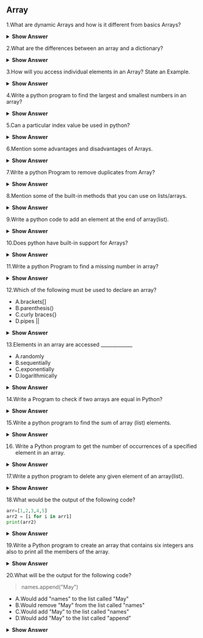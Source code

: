 ## Array

1.What are dynamic Arrays and how is it different from basics Arrays?
 
 <details><summary> <b>Show Answer</b> </summary>
  
- Dynamic arrays (also known as a growable array, resizable array or mutable array ) offer a big improvement, i.e., automatic resizing. 
- An array has a fixed size, so you always have to specify the number of elements your array will hold ahead of time. However, a dynamic array expands as you add more elements to it and you need not determine the size ahead of time.
  
  </details>
  
2.What are the differences between an array and a dictionary?

 <details><summary> <b>Show Answer</b> </summary>
  
**Arrays**:

- An Array is a sorted list of homogeneous elements.
- You have to set the size of an array before using it.
- Arrays can be dynamic in size.
- If you want to increase the array size, you have to use the ReDim statement.
  
**Dictionary**:
  
- A dictionary holds key-value pairs.
- You don't have to set the size for dictionaries.
- There is no dynamic concept for dictionaries.
- You can add an element in dictionary without the need for any statement.
  
  </details>
  
3.How will you access individual elements in an Array? State an Example.

 <details><summary> <b>Show Answer</b> </summary>
  
- In python, index numbers are used for accessing individual elements in an array.
  
```python
c = ["Fan", "Van", "Bat"]
x = c[0]
print(x)
```
  
**Output**:

Fan

<details><summary> <b>Explanation</b> </summary>
  
-In the above program, index numbers are used and the index numbers starts from 0 and ends with n-1
  
  </details>
  </details>
  
4.Write a python program to find the largest and smallest numbers in an array?
  
  <details><summary> <b>Show Answer</b> </summary>
  
  ```python
arr = []
n = int(input("enter size of array : "))
for x in range(n):
    x=int(input("enter element of array : "))
    arr.append(x)
largest = arr[0]
smallest = arr[0]
for i in range(n):
    if arr[i]>largest:
        largest = arr[i]
    if arr[i]<smallest:
        smallest = arr[i]        
print(f"largest element in array is {largest}")
print(f"smallest element in array is {smallest}") 
```

**Output**:
                        
enter size of array : 4

enter element of array : 540545

enter element of array : 304

enter element of array : 2094398

enter element of array : 3298
                        
largest element in array is 2094398
                        
smallest element in array is 304 
                        
 </details>
  
 5.Can a particular index value be used in python?
  
<details><summary> <b>Show Answer</b> </summary>
     
- Yes, the values can be changed using index numbers.

  <details><summary> <b>Example</b> </summary>   
   
```python    
Juice = ["Fanta", "Vicks", "Bovento"]
Juice[1] = "Sprite"
print(Juice)
```
    
**Output**: 
 
['Fanta', 'Sprite', 'Bovento']
  
  </details>
  </details>
  
6.Mention some advantages and disadvantages of Arrays.
  
<details><summary> <b>Show Answer</b> </summary>
  
**Advantages**:

- Multiple elements of Array can be sorted at the same time.
- Using the index, we can access any element in O(1) time.
  
**Disadvantages**:

- You need to specify how many elements are you going to store in your array ahead of time and we can not increase or decrease the size of the Array after creation.
- You have to shift the other elements to fill in or close gaps, which takes worst-case O(n) time.
  
  </details>
  
7.Write a python Program to remove duplicates from Array?
  
<details><summary> <b>Show Answer</b> </summary>
  
```python
def Remove(duplicate):
	final_list = []
	for num in duplicate:
		if num not in final_list:
			final_list.append(num)
	return final_list
duplicate = [2, 4, 10, 20, 5, 2, 20, 4]
print(Remove(duplicate))
```
  
**Output**:
  
[2, 4, 10, 20, 5]  
  
 <details><summary> <b>Explanation</b> </summary> 
   
-We have a numbers of ways to solve these types of problems. We have opted for only one approach.  
-We can use 'not in' in the list to find out the duplicate items. We create a result list and insert only those that are not already 'not in'. 
  
  </details>
  </details>
  
8.Mention some of the built-in methods that you can use on lists/arrays.  
  
<details><summary> <b>Show Answer</b> </summary>
  
- 1.append()	Adds an element at the end of the list
  
- 2.clear()	Removes all the elements from the list
  
- 3.copy()	Returns a copy of the list
  
- 4.count()	Returns the number of elements with the specified value
  
- 5.extend()	Add the elements of a list (or any iterable), to the end of the current list
  
- 6.index()	Returns the index of the first element with the specified value
  
- 7.insert()	Adds an element at the specified position
  
- 8.pop()	Removes the element at the specified position  
  
  </details>
  
9.Write a python code to add an element at the end of array(list).
  
<details><summary> <b>Show Answer</b> </summary>
  
```python
arr = [1,2,3,4,5]
num=int(input("Enter a number to insert in array at end :"))
arr.append(num)
print("Array after inserting",num,"at end",arr)  
```
  
**Output**:
  
Enter a number to insert an array at the end :56
  
Array after inserting 56 at end [1, 2, 3, 4, 5, 56]
  
  </details>
  
10.Does python have built-in support for Arrays?

<details><summary> <b>Show Answer</b> </summary>

- Python does not have built-in support for Arrays.
- But in python, Lists can be used instead of Arrays.

**Example**:

```python
fruits = ['apple', 'banana', 'cherry']
fruits.pop(1)
print(fruits)
```
</details>
  
11.Write a python Program to find a missing number in array?

<details><summary> <b>Show Answer</b> </summary>
  
```python
arr = []
n = int(input("enter size of array : "))
for x in range(n-1):
    x=int(input("enter element of array : "))
    arr.append(x)
sum = (n*(n+1))/2;
sumArr = 0
for i in range(n-1):
    sumArr = sumArr+arr[i];
print(int(sum-sumArr)) 
```
  
**Output**:
  
enter size of array : 3

enter element of array : 1

enter element of array : 2
  
3
  
  </details>
  
12.Which of the following must be used to declare an array?
  
- A.brackets[]
- B.parenthesis()
- C.curly braces{}
- D.pipes ||
  
<details><summary> <b>Show Answer</b> </summary>
  
  **Ans**:
  
  A.brackets[]
  
  </details>
  
13.Elements in an array are accessed _____________
  
- A.randomly
- B.sequentially
- C.exponentially
- D.logarithmically
  
<details><summary> <b>Show Answer</b> </summary>
   
**Ans**:
   
A.randomly
   
<details><summary> <b>Explanation</b> </summary>  
   
- Elements in an array are accessed randomly. In Linked lists, elements are accessed sequentially.

</details>
</details>
  
14.Write a Program to check if two arrays are equal in Python?
  
<details><summary> <b>Show Answer</b> </summary>
  
```python  
arr1=[1,2,3,4,5]
arr2=[1,3,4,5,7]
if len(arr1) == len(arr2):
    print("array is equal")
else:
    print("array is not equal")   
```
  
**Output**:
  
  array is equal
  
</details>
    
15.Write a python program to find the sum of array (list) elements.
  
<details><summary> <b>Show Answer</b> </summary>
  
```python
size=int(input("Enter the number of elements: "))
arr=[]
sum=0
for i in range(0,size):
    elem=int(input("give value for index "+str(i)+": "))
    arr.append(elem)
    sum+=elem
print("sum of array elements = ",sum)
```
  
**Output**:
  
Enter the number of elements: 4

give value for index 0: 678

give value for index 1: 454

give value for index 2: 6

give value for index 3: 433
  
sum of array elements =  1571
  
  </details>
  
16. Write a Python program to get the number of occurrences of a specified element in an array.
  
<details><summary> <b>Show Answer</b> </summary>
  
```python
from array import *
array_num = array('i', [1, 3, 5, 3, 7, 9, 3])
print("array: "+str(array_num))
print("Number of occurrences: "+str(array_num.count(3)))
```
<details><summary> <b>Output</b> </summary>  
  
array: array('i', [1, 3, 5, 3, 7, 9, 3])
  
Number of occurrences: 3
  
  </details>
  </details>
  
17.Write a python program to delete any	given element of an array(list).
  
<details><summary> <b>Show Answer</b> </summary>  

```python
size=int(input("enter the number of elements: "))
arr=[]
for i in range(0,size):
    elem=int(input("give value for index "+str(i)+": "))
    arr.append(elem)
num=int(input("enter a number to remove from array : "))
arr.remove(num)
print("after removing",num,"=",arr)
```
  
**Output**:
 enter the number of elements: 5

give value for index 0: 24

give value for index 1: 2456

give value for index 2: 78

give value for index 3: 567

give value for index 4: 3467

enter a number to remove from array : 78
  
after removing 78 = [24, 2456, 567, 3467] 
  
  </details>
  
18.What would be the output of the following code?
  
```python
arr=[1,2,3,4,5]
arr2 = [i for i in arr1]
print(arr2)
```
  
<details><summary> <b>Show Answer</b> </summary>  

**Output**:
  
arr2 = [i for i in arr1]

NameError: name 'arr1' is not defined
  
</details>
  
19.Write a Python program to create an array that contains six integers ans also to print all the members of the array.
  
<details><summary> <b>Show Answer</b> </summary>    
  
```python
from array import array
my_array = array('i', [10, 20, 30, 40, 50])
for i in my_array:
    print(i)
```
  
  **Output**:
  
  10  
  
  20
  
  30
  
  40
  
  50
  
  </details>
  
20.What will be the output for the following code?
  
> names.append("May")

- A.Would add "names" to the list called "May"
- B.Would remove "May" from the list called "names"
- C.Would add "May" to the list called "names"
- D.Would add "May" to the list called "append"
  
<details><summary> <b>Show Answer</b> </summary>   
  
**Ans**:
  
  C.Would add "May" to the list called "names"
  
  </details>  
  
